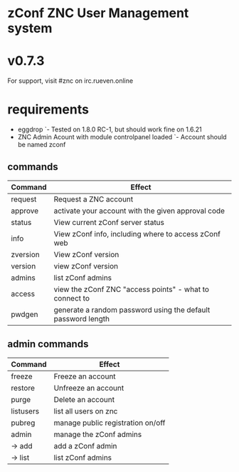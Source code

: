 # zConf ZNC User Management system
# v0.7.3

For support, visit #znc on irc.rueven.online

# requirements
 - eggdrop
 `- Tested on 1.8.0 RC-1, but should work fine on 1.6.21
 - ZNC Admin Acount with module controlpanel loaded
 `- Account should be named zconf

## commands
Command  | Effect
---------|-------
request  | Request a ZNC account
approve  | activate your account with the given approval code
status   | View current zConf server status
info     | View zConf info, including where to access zConf web
zversion | View zConf version
version  | view zConf version
admins   | list zConf admins
access   | view the zConf ZNC "access points" - what to connect to
pwdgen   | generate a random password using the default password length

## admin commands
Command   | Effect
----------|-------
freeze    | Freeze an account
restore   | Unfreeze an account
purge     | Delete an account
listusers | list all users on znc
pubreg    | manage public registration on/off
admin     | manage the zConf admins
-> add    | add a zConf admin
-> list   | list zConf admins

